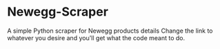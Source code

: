 # Newegg-Scraper
A simple Python scraper for Newegg products details
Change the link to whatever you desire and you'll get what the code meant to do.
